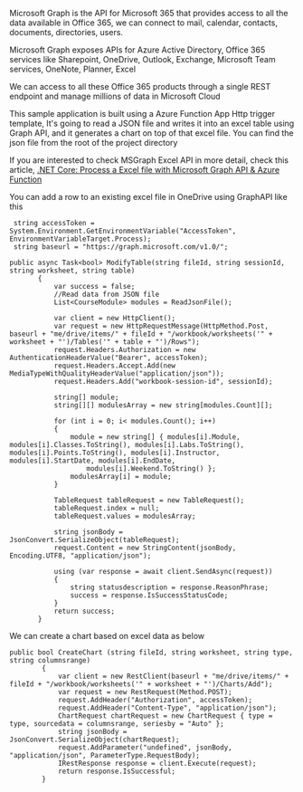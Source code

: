 Microsoft Graph is the API for Microsoft 365 that provides access to all the data available in Office 365, we can connect to mail, calendar, contacts, documents, directories, users. 

Microsoft Graph exposes APIs for Azure Active Directory, Office 365 services like Sharepoint, OneDrive, Outlook, Exchange, Microsoft Team services, OneNote, Planner, Excel 

We can access to all these Office 365 products through a single REST endpoint and manage millions of data in Microsoft Cloud

This sample application is built using a Azure Function App Http trigger template, It's going to read a JSON file and writes it into an excel table using Graph API, and it generates a chart on top of that excel file. You can find the json file from the root of the project directory

If you are interested to check MSGraph Excel API in more detail, check this article, <a href="https://social.technet.microsoft.com/wiki/contents/articles/51788.net-core-process-a-excel-file-with-microsoft-graph-api-azure-function.aspx">.NET Core: Process  a Excel file with Microsoft Graph API &amp; Azure Function</a>

You can add a row to an existing excel file in OneDrive using GraphAPI like this 
 ```
  string accessToken = System.Environment.GetEnvironmentVariable("AccessToken", EnvironmentVariableTarget.Process);
  string baseurl = "https://graph.microsoft.com/v1.0/";
        
 public async Task<bool> ModifyTable(string fileId, string sessionId, string worksheet, string table) 
        { 
            var success = false; 
            //Read data from JSON file 
            List<CourseModule> modules = ReadJsonFile(); 
 
            var client = new HttpClient(); 
            var request = new HttpRequestMessage(HttpMethod.Post, baseurl + "me/drive/items/" + fileId + "/workbook/worksheets('" + worksheet + "')/Tables('" + table + "')/Rows"); 
            request.Headers.Authorization = new AuthenticationHeaderValue("Bearer", accessToken); 
            request.Headers.Accept.Add(new MediaTypeWithQualityHeaderValue("application/json")); 
            request.Headers.Add("workbook-session-id", sessionId); 
 
            string[] module; 
            string[][] modulesArray = new string[modules.Count][]; 
 
            for (int i = 0; i< modules.Count(); i++)  
            { 
                module = new string[] { modules[i].Module, modules[i].Classes.ToString(), modules[i].Labs.ToString(), modules[i].Points.ToString(), modules[i].Instructor, modules[i].StartDate, modules[i].EndDate, 
                    modules[i].Weekend.ToString() }; 
                modulesArray[i] = module; 
            } 
 
            TableRequest tableRequest = new TableRequest(); 
            tableRequest.index = null; 
            tableRequest.values = modulesArray; 
 
            string jsonBody = JsonConvert.SerializeObject(tableRequest); 
            request.Content = new StringContent(jsonBody, Encoding.UTF8, "application/json"); 
 
            using (var response = await client.SendAsync(request)) 
            { 
                string statusdescription = response.ReasonPhrase; 
                success = response.IsSuccessStatusCode; 
            } 
            return success; 
        }
```

We can create a chart based on excel data as below

```
public bool CreateChart (string fileId, string worksheet, string type, string columnsrange) 
        { 
            var client = new RestClient(baseurl + "me/drive/items/" + fileId + "/workbook/worksheets('" + worksheet + "')/Charts/Add"); 
            var request = new RestRequest(Method.POST); 
            request.AddHeader("Authorization", accessToken); 
            request.AddHeader("Content-Type", "application/json"); 
            ChartRequest chartRequest = new ChartRequest { type = type, sourcedata = columnsrange, seriesby = "Auto" }; 
            string jsonBody = JsonConvert.SerializeObject(chartRequest); 
            request.AddParameter("undefined", jsonBody, "application/json", ParameterType.RequestBody); 
            IRestResponse response = client.Execute(request); 
            return response.IsSuccessful; 
        }
```
